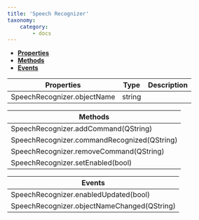 ```yaml
---
title: 'Speech Recognizer'
taxonomy:
    category:
        - docs
---
```


- **[Properties](#properties)**
- **[Methods](#methods)**
- **[Events](#events)**


| Properties<a id="properties"></a> | Type   | Description |
| --------------------------------- | ------ | ----------- |
| SpeechRecognizer.objectName       | string |             |


| Methods<a id="methods"></a>              |
| ---------------------------------------- |
| SpeechRecognizer.addCommand(QString)     |
| SpeechRecognizer.commandRecognized(QString) |
| SpeechRecognizer.removeCommand(QString)  |
| SpeechRecognizer.setEnabled(bool)        |


| Events<a id="events"></a>                |
| ---------------------------------------- |
| SpeechRecognizer.enabledUpdated(bool)    |
| SpeechRecognizer.objectNameChanged(QString) |


